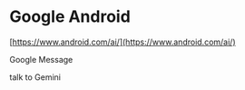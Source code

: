 # Google Android



[https://www.android.com/ai/](https://www.android.com/ai/)





Google Message

talk to Gemini



